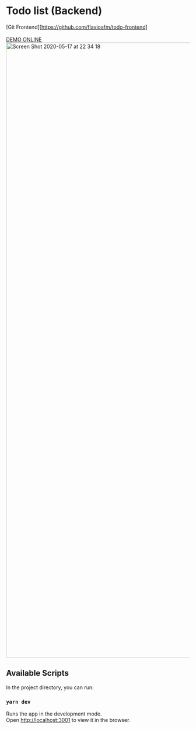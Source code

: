 # Todo list (Backend)
[Git Frontend][https://github.com/flavioafm/todo-frontend]<br/><br/>
[DEMO ONLINE](https://edirect-todo-client.herokuapp.com/home)
<img width="1680" alt="Screen Shot 2020-05-17 at 22 34 18" src="https://user-images.githubusercontent.com/352156/82160664-d7b59100-988e-11ea-89e2-68b90a2019fa.png">

## Available Scripts

In the project directory, you can run:

### `yarn dev`

Runs the app in the development mode.<br />
Open [http://localhost:3001](http://localhost:3001) to view it in the browser.

